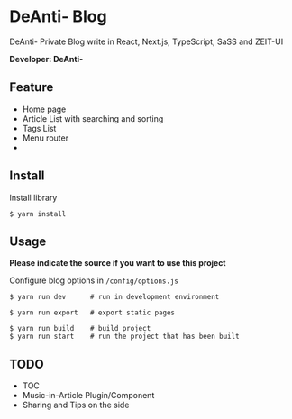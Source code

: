 # DeAnti- Blog

DeAnti- Private Blog write in React, Next.js, TypeScript, SaSS and ZEIT-UI  

**Developer: DeAnti-**

## Feature

- Home page
- Article List with searching and sorting
- Tags List
- Menu router
- 

## Install

Install library  

```shell
$ yarn install
```

## Usage

**Please indicate the source if you want to use this project**

Configure blog options in ```/config/options.js```  

```shell
$ yarn run dev      # run in development environment
  
$ yarn run export   # export static pages
  
$ yarn run build    # build project
$ yarn run start    # run the project that has been built
```

## TODO

- TOC
- Music-in-Article Plugin/Component
- Sharing and Tips on the side
